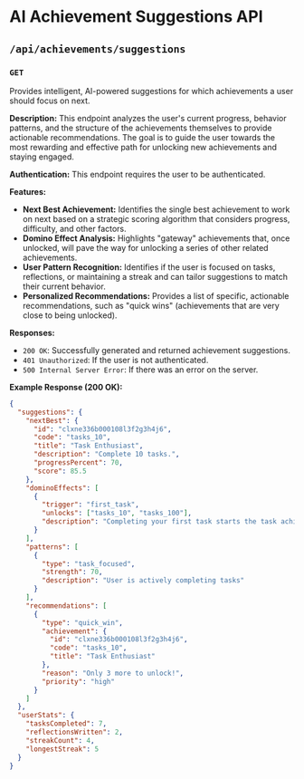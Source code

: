 # AI Achievement Suggestions API

## `/api/achievements/suggestions`

### `GET`

Provides intelligent, AI-powered suggestions for which achievements a user should focus on next.

**Description:**
This endpoint analyzes the user's current progress, behavior patterns, and the structure of the achievements themselves to provide actionable recommendations. The goal is to guide the user towards the most rewarding and effective path for unlocking new achievements and staying engaged.

**Authentication:**
This endpoint requires the user to be authenticated.

**Features:**

-   **Next Best Achievement:** Identifies the single best achievement to work on next based on a strategic scoring algorithm that considers progress, difficulty, and other factors.
-   **Domino Effect Analysis:** Highlights "gateway" achievements that, once unlocked, will pave the way for unlocking a series of other related achievements.
-   **User Pattern Recognition:** Identifies if the user is focused on tasks, reflections, or maintaining a streak and can tailor suggestions to match their current behavior.
-   **Personalized Recommendations:** Provides a list of specific, actionable recommendations, such as "quick wins" (achievements that are very close to being unlocked).

**Responses:**

-   `200 OK`: Successfully generated and returned achievement suggestions.
-   `401 Unauthorized`: If the user is not authenticated.
-   `500 Internal Server Error`: If there was an error on the server.

**Example Response (200 OK):**
```json
{
  "suggestions": {
    "nextBest": {
      "id": "clxne336b000108l3f2g3h4j6",
      "code": "tasks_10",
      "title": "Task Enthusiast",
      "description": "Complete 10 tasks.",
      "progressPercent": 70,
      "score": 85.5
    },
    "dominoEffects": [
      {
        "trigger": "first_task",
        "unlocks": ["tasks_10", "tasks_100"],
        "description": "Completing your first task starts the task achievement chain"
      }
    ],
    "patterns": [
      {
        "type": "task_focused",
        "strength": 70,
        "description": "User is actively completing tasks"
      }
    ],
    "recommendations": [
      {
        "type": "quick_win",
        "achievement": {
          "id": "clxne336b000108l3f2g3h4j6",
          "code": "tasks_10",
          "title": "Task Enthusiast"
        },
        "reason": "Only 3 more to unlock!",
        "priority": "high"
      }
    ]
  },
  "userStats": {
    "tasksCompleted": 7,
    "reflectionsWritten": 2,
    "streakCount": 4,
    "longestStreak": 5
  }
}
```
